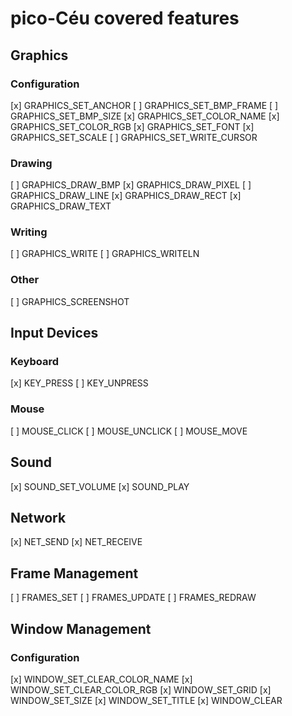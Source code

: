 # pico-Céu covered features

## Graphics

### Configuration
[x] GRAPHICS_SET_ANCHOR
[ ] GRAPHICS_SET_BMP_FRAME
[ ] GRAPHICS_SET_BMP_SIZE
[x] GRAPHICS_SET_COLOR_NAME
[x] GRAPHICS_SET_COLOR_RGB
[x] GRAPHICS_SET_FONT
[x] GRAPHICS_SET_SCALE
[ ] GRAPHICS_SET_WRITE_CURSOR

### Drawing
[ ] GRAPHICS_DRAW_BMP
[x] GRAPHICS_DRAW_PIXEL
[ ] GRAPHICS_DRAW_LINE
[x] GRAPHICS_DRAW_RECT
[x] GRAPHICS_DRAW_TEXT

### Writing
[ ] GRAPHICS_WRITE
[ ] GRAPHICS_WRITELN

### Other
[ ] GRAPHICS_SCREENSHOT


## Input Devices

### Keyboard
[x] KEY_PRESS
[ ] KEY_UNPRESS
### Mouse
[ ] MOUSE_CLICK
[ ] MOUSE_UNCLICK
[ ] MOUSE_MOVE

## Sound
[x] SOUND_SET_VOLUME
[x] SOUND_PLAY

## Network
[x] NET_SEND
[x] NET_RECEIVE

## Frame Management
[ ] FRAMES_SET
[ ] FRAMES_UPDATE
[ ] FRAMES_REDRAW

## Window Management
### Configuration
[x] WINDOW_SET_CLEAR_COLOR_NAME
[x] WINDOW_SET_CLEAR_COLOR_RGB
[x] WINDOW_SET_GRID
[x] WINDOW_SET_SIZE
[x] WINDOW_SET_TITLE
[x] WINDOW_CLEAR
